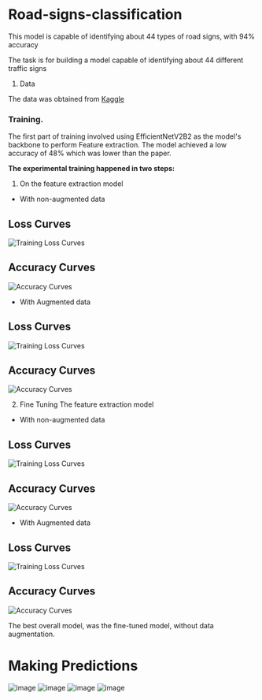 # Road-signs-classification
This model is capable of identifying about 44 types of road signs, with 94% accuracy

The task is for building a model capable of identifying about 44 different traffic signs

1. Data

The data was obtained from [Kaggle](https://www.kaggle.com/datasets/tuanai/traffic-signs-dataset)

### Training.
The first part of training involved using EfficientNetV2B2 as the model's backbone to perform Feature extraction. The model achieved a low accuracy of 48% which was lower than the paper.

**The experimental training happened in two steps:**
1. On the feature extraction model

* With non-augmented data

## Loss Curves
![Training Loss Curves](https://github.com/user-attachments/assets/02d19841-2ba9-449b-963d-15a9b0895f5d)

## Accuracy Curves
![Accuracy Curves](https://github.com/user-attachments/assets/6caf5a9a-ff1a-4cdf-b599-38bbd66927bb)

* With Augmented data

## Loss Curves
![Training Loss Curves](https://github.com/user-attachments/assets/fed855ad-d1ca-4db1-95db-737139607c71)


## Accuracy Curves
![Accuracy Curves](https://github.com/user-attachments/assets/de2327e9-374a-4aca-884f-9760efde75d4)


2. Fine Tuning The feature extraction model

* With non-augmented data

## Loss Curves
![Training Loss Curves](https://github.com/user-attachments/assets/c13cfed1-7811-47b9-831e-178722bec674)

## Accuracy Curves
![Accuracy Curves](https://github.com/user-attachments/assets/c14509d2-80f2-4552-be05-ac10a45ca295)


* With Augmented data

## Loss Curves
![Training Loss Curves](https://github.com/user-attachments/assets/b5357426-5dd9-4a03-bba7-2bbe70816c7e)


## Accuracy Curves
![Accuracy Curves](https://github.com/user-attachments/assets/5fb58a09-6d20-4a85-b2e1-cf8f120c232a)


The best overall model, was the fine-tuned model, without data augmentation.

# Making Predictions

![image](https://github.com/user-attachments/assets/2538ef6d-cbea-4f10-8e1f-1e70de5bbba7)
![image](https://github.com/user-attachments/assets/25677be2-db08-409d-9535-1ed65f5f9aa1)
![image](https://github.com/user-attachments/assets/7b24ce51-d15a-4830-9f2a-f6f6e9077000)
![image](https://github.com/user-attachments/assets/ab884b9a-c580-4578-9b86-6d6afb7ddc44)


